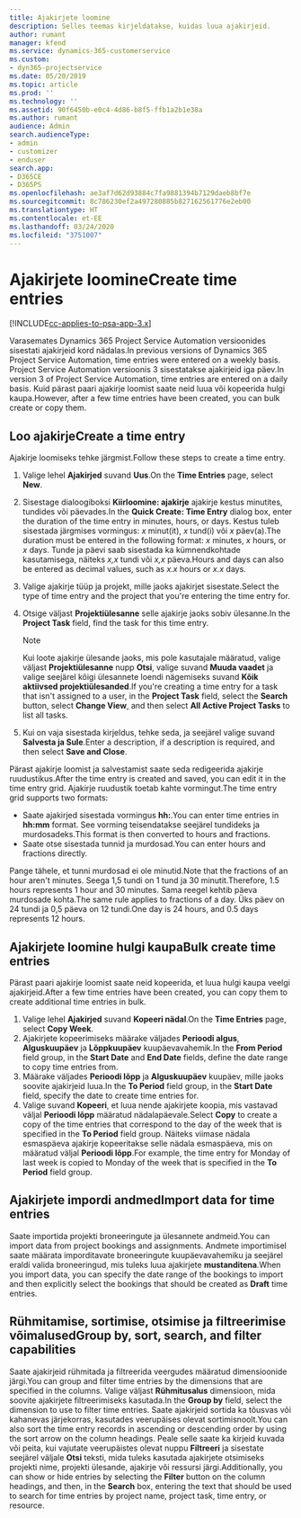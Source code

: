 ```yaml
---
title: Ajakirjete loomine
description: Selles teemas kirjeldatakse, kuidas luua ajakirjeid.
author: rumant
manager: kfend
ms.service: dynamics-365-customerservice
ms.custom:
- dyn365-projectservice
ms.date: 05/20/2019
ms.topic: article
ms.prod: ''
ms.technology: ''
ms.assetid: 90f6450b-e0c4-4d86-b8f5-ffb1a2b1e38a
ms.author: rumant
audience: Admin
search.audienceType:
- admin
- customizer
- enduser
search.app:
- D365CE
- D365PS
ms.openlocfilehash: ae3af7d62d93884c7fa9881394b7129daeb8bf7e
ms.sourcegitcommit: 8c786230ef2a497280885b827162561776e2eb00
ms.translationtype: HT
ms.contentlocale: et-EE
ms.lasthandoff: 03/24/2020
ms.locfileid: "3751007"
---
```

# <a name="create-time-entries"></a><span data-ttu-id="f06f0-103">Ajakirjete loomine</span><span class="sxs-lookup"><span data-stu-id="f06f0-103">Create time entries</span></span>

[!INCLUDE[cc-applies-to-psa-app-3.x](../includes/cc-applies-to-psa-app-3x.md)]

<span data-ttu-id="f06f0-104">Varasemates Dynamics 365 Project Service Automation versioonides sisestati ajakirjeid kord nädalas.</span><span class="sxs-lookup"><span data-stu-id="f06f0-104">In previous versions of Dynamics 365 Project Service Automation, time entries were entered on a weekly basis.</span></span> <span data-ttu-id="f06f0-105">Project Service Automation versioonis 3 sisestatakse ajakirjeid iga päev.</span><span class="sxs-lookup"><span data-stu-id="f06f0-105">In version 3 of Project Service Automation, time entries are entered on a daily basis.</span></span> <span data-ttu-id="f06f0-106">Kuid pärast paari ajakirje loomist saate neid luua või kopeerida hulgi kaupa.</span><span class="sxs-lookup"><span data-stu-id="f06f0-106">However, after a few time entries have been created, you can bulk create or copy them.</span></span>

## <a name="create-a-time-entry"></a><span data-ttu-id="f06f0-107">Loo ajakirje</span><span class="sxs-lookup"><span data-stu-id="f06f0-107">Create a time entry</span></span>

<span data-ttu-id="f06f0-108">Ajakirje loomiseks tehke järgmist.</span><span class="sxs-lookup"><span data-stu-id="f06f0-108">Follow these steps to create a time entry.</span></span>

1. <span data-ttu-id="f06f0-109">Valige lehel **Ajakirjed** suvand **Uus**.</span><span class="sxs-lookup"><span data-stu-id="f06f0-109">On the **Time Entries** page, select **New**.</span></span>
2. <span data-ttu-id="f06f0-110">Sisestage dialoogiboksi **Kiirloomine: ajakirje** ajakirje kestus minutites, tundides või päevades.</span><span class="sxs-lookup"><span data-stu-id="f06f0-110">In the **Quick Create: Time Entry** dialog box, enter the duration of the time entry in minutes, hours, or days.</span></span> <span data-ttu-id="f06f0-111">Kestus tuleb sisestada järgmises vormingus: *x* minut(it), *x* tund(i) või *x* päev(a).</span><span class="sxs-lookup"><span data-stu-id="f06f0-111">The duration must be entered in the following format: *x* minutes, *x* hours, or *x* days.</span></span> <span data-ttu-id="f06f0-112">Tunde ja päevi saab sisestada ka kümnendkohtade kasutamisega, näiteks *x,x* tundi või *x,x* päeva.</span><span class="sxs-lookup"><span data-stu-id="f06f0-112">Hours and days can also be entered as decimal values, such as *x.x* hours or *x.x* days.</span></span>
3. <span data-ttu-id="f06f0-113">Valige ajakirje tüüp ja projekt, mille jaoks ajakirjet sisestate.</span><span class="sxs-lookup"><span data-stu-id="f06f0-113">Select the type of time entry and the project that you're entering the time entry for.</span></span>
4. <span data-ttu-id="f06f0-114">Otsige väljast **Projektiülesanne** selle ajakirje jaoks sobiv ülesanne.</span><span class="sxs-lookup"><span data-stu-id="f06f0-114">In the **Project Task** field, find the task for this time entry.</span></span>

    > [!NOTE]
    > <span data-ttu-id="f06f0-115">Kui loote ajakirje ülesande jaoks, mis pole kasutajale määratud, valige väljast **Projektiülesanne** nupp **Otsi**, valige suvand **Muuda vaadet** ja valige seejärel kõigi ülesannete loendi nägemiseks suvand **Kõik aktiivsed projektiülesanded**.</span><span class="sxs-lookup"><span data-stu-id="f06f0-115">If you're creating a time entry for a task that isn't assigned to a user, in the **Project Task** field, select the **Search** button, select **Change View**, and then select **All Active Project Tasks** to list all tasks.</span></span>

5. <span data-ttu-id="f06f0-116">Kui on vaja sisestada kirjeldus, tehke seda, ja seejärel valige suvand **Salvesta ja Sule**.</span><span class="sxs-lookup"><span data-stu-id="f06f0-116">Enter a description, if a description is required, and then select **Save and Close**.</span></span>

<span data-ttu-id="f06f0-117">Pärast ajakirje loomist ja salvestamist saate seda redigeerida ajakirje ruudustikus.</span><span class="sxs-lookup"><span data-stu-id="f06f0-117">After the time entry is created and saved, you can edit it in the time entry grid.</span></span> <span data-ttu-id="f06f0-118">Ajakirje ruudustik toetab kahte vormingut.</span><span class="sxs-lookup"><span data-stu-id="f06f0-118">The time entry grid supports two formats:</span></span>

- <span data-ttu-id="f06f0-119">Saate ajakirjed sisestada vormingus **hh:**.</span><span class="sxs-lookup"><span data-stu-id="f06f0-119">You can enter time entries in **hh:mm** format.</span></span> <span data-ttu-id="f06f0-120">See vorming teisendatakse seejärel tundideks ja murdosadeks.</span><span class="sxs-lookup"><span data-stu-id="f06f0-120">This format is then converted to hours and fractions.</span></span>
- <span data-ttu-id="f06f0-121">Saate otse sisestada tunnid ja murdosad.</span><span class="sxs-lookup"><span data-stu-id="f06f0-121">You can enter hours and fractions directly.</span></span>

<span data-ttu-id="f06f0-122">Pange tähele, et tunni murdosad ei ole minutid.</span><span class="sxs-lookup"><span data-stu-id="f06f0-122">Note that the fractions of an hour aren't minutes.</span></span> <span data-ttu-id="f06f0-123">Seega 1,5 tundi on 1 tund ja 30 minutit.</span><span class="sxs-lookup"><span data-stu-id="f06f0-123">Therefore, 1.5 hours represents 1 hour and 30 minutes.</span></span> <span data-ttu-id="f06f0-124">Sama reegel kehtib päeva murdosade kohta.</span><span class="sxs-lookup"><span data-stu-id="f06f0-124">The same rule applies to fractions of a day.</span></span> <span data-ttu-id="f06f0-125">Üks päev on 24 tundi ja 0,5 päeva on 12 tundi.</span><span class="sxs-lookup"><span data-stu-id="f06f0-125">One day is 24 hours, and 0.5 days represents 12 hours.</span></span>

## <a name="bulk-create-time-entries"></a><span data-ttu-id="f06f0-126">Ajakirjete loomine hulgi kaupa</span><span class="sxs-lookup"><span data-stu-id="f06f0-126">Bulk create time entries</span></span>

<span data-ttu-id="f06f0-127">Pärast paari ajakirje loomist saate neid kopeerida, et luua hulgi kaupa veelgi ajakirjeid.</span><span class="sxs-lookup"><span data-stu-id="f06f0-127">After a few time entries have been created, you can copy them to create additional time entries in bulk.</span></span>

1. <span data-ttu-id="f06f0-128">Valige lehel **Ajakirjed** suvand **Kopeeri nädal**.</span><span class="sxs-lookup"><span data-stu-id="f06f0-128">On the **Time Entries** page, select **Copy Week**.</span></span>
2. <span data-ttu-id="f06f0-129">Ajakirjete kopeerimiseks määrake väljades **Perioodi algus**, **Alguskuupäev** ja **Lõppkuupäev** kuupäevavahemik.</span><span class="sxs-lookup"><span data-stu-id="f06f0-129">In the **From Period** field group, in the **Start Date** and **End Date** fields, define the date range to copy time entries from.</span></span>
3. <span data-ttu-id="f06f0-130">Määrake väljades **Perioodi lõpp** ja **Alguskuupäev** kuupäev, mille jaoks soovite ajakirjeid luua.</span><span class="sxs-lookup"><span data-stu-id="f06f0-130">In the **To Period** field group, in the **Start Date** field, specify the date to create time entries for.</span></span>
4. <span data-ttu-id="f06f0-131">Valige suvand **Kopeeri**, et luua nende ajakirjete koopia, mis vastavad väljal **Perioodi lõpp** määratud nädalapäevale.</span><span class="sxs-lookup"><span data-stu-id="f06f0-131">Select **Copy** to create a copy of the time entries that correspond to the day of the week that is specified in the **To Period** field group.</span></span> <span data-ttu-id="f06f0-132">Näiteks viimase nädala esmaspäeva ajakirje kopeeritakse selle nädala esmaspäeva, mis on määratud väljal **Perioodi lõpp**.</span><span class="sxs-lookup"><span data-stu-id="f06f0-132">For example, the time entry for Monday of last week is copied to Monday of the week that is specified in the **To Period** field group.</span></span>

## <a name="import-data-for-time-entries"></a><span data-ttu-id="f06f0-133">Ajakirjete impordi andmed</span><span class="sxs-lookup"><span data-stu-id="f06f0-133">Import data for time entries</span></span>

<span data-ttu-id="f06f0-134">Saate importida projekti broneeringute ja ülesannete andmeid.</span><span class="sxs-lookup"><span data-stu-id="f06f0-134">You can import data from project bookings and assignments.</span></span> <span data-ttu-id="f06f0-135">Andmete importimisel saate määrata imporditavate broneeringute kuupäevavahemiku ja seejärel eraldi valida broneeringud, mis tuleks luua ajakirjete **mustanditena**.</span><span class="sxs-lookup"><span data-stu-id="f06f0-135">When you import data, you can specify the date range of the bookings to import and then explicitly select the bookings that should be created as **Draft** time entries.</span></span>

## <a name="group-by-sort-search-and-filter-capabilities"></a><span data-ttu-id="f06f0-136">Rühmitamise, sortimise, otsimise ja filtreerimise võimalused</span><span class="sxs-lookup"><span data-stu-id="f06f0-136">Group by, sort, search, and filter capabilities</span></span>

<span data-ttu-id="f06f0-137">Saate ajakirjeid rühmitada ja filtreerida veergudes määratud dimensioonide järgi.</span><span class="sxs-lookup"><span data-stu-id="f06f0-137">You can group and filter time entries by the dimensions that are specified in the columns.</span></span> <span data-ttu-id="f06f0-138">Valige väljast **Rühmitusalus** dimensioon, mida soovite ajakirjete filtreerimiseks kasutada.</span><span class="sxs-lookup"><span data-stu-id="f06f0-138">In the **Group by** field, select the dimension to use to filter time entries.</span></span> <span data-ttu-id="f06f0-139">Saate ajakirjeid sortida ka tõusvas või kahanevas järjekorras, kasutades veerupäises olevat sortimisnoolt.</span><span class="sxs-lookup"><span data-stu-id="f06f0-139">You can also sort the time entry records in ascending or descending order by using the sort arrow on the column headings.</span></span> <span data-ttu-id="f06f0-140">Peale selle saate ka kirjeid kuvada või peita, kui vajutate veerupäistes olevat nuppu **Filtreeri** ja sisestate seejärel väljale **Otsi** teksti, mida tuleks kasutada ajakirjete otsimiseks projekti nime, projekti ülesande, ajakirje või ressursi järgi.</span><span class="sxs-lookup"><span data-stu-id="f06f0-140">Additionally, you can show or hide entries by selecting the **Filter** button on the column headings, and then, in the **Search** box, entering the text that should be used to search for time entries by project name, project task, time entry, or resource.</span></span>
